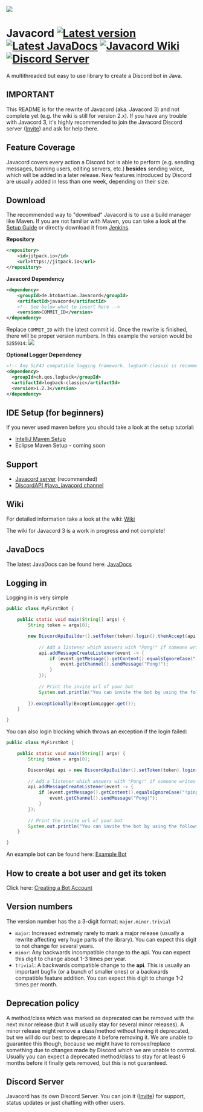 ![](http://bastian-oppermann.de/javacord3_banner.png)
# Javacord <a href="#"><img src="https://img.shields.io/badge/Version-3.0.0-brightgreen.svg?&style=flat-square" alt="Latest version"></a> <a href="https://ci.javacord.org/javadoc/"><img src="https://img.shields.io/badge/JavaDoc-latest-yellow.svg?style=flat-square" alt="Latest JavaDocs"></a> <a href="https://github.com/BtoBastian/Javacord/wiki"><img src="https://img.shields.io/badge/Wiki-Home-red.svg?style=flat-square" alt="Javacord Wiki"></a> <a href="https://discord.gg/0qJ2jjyneLEgG7y3"><img src="https://img.shields.io/discord/151037561152733184.svg?colorB=%237289DA&label=Discord&style=flat-square" alt="Discord Server"></a>
A multithreaded but easy to use library to create a Discord bot in Java.

## IMPORTANT
This README is for the rewrite of Javacord (aka. Javacord 3) and not complete yet (e.g. the wiki is still for version 2.x).
If you have any trouble with Javacord 3, it's highly recommended to join the Javacord Discord server ([Invite](https://discord.gg/0qJ2jjyneLEgG7y3))
and ask for help there.

## Feature Coverage

Javacord covers every action a Discord bot is able to perform (e.g. sending messages, banning users, editing servers, etc.)
**besides** sending voice, which will be added in a later release. New features introduced by Discord are usually added
in less than one week, depending on their size.

## Download
The recommended way to "download" Javacord is to use a build manager like Maven.
If you are not familiar with Maven, you can take a look at the [Setup Guide](https://github.com/BtoBastian/Javacord/wiki#setup) 
or directly download it from [Jenkins](http://ci.ketrwu.de/job/Javacord/branch/master/lastSuccessfulBuild/).

**Repository**
```xml
<repository>
    <id>jitpack.io</id>
    <url>https://jitpack.io</url>
</repository>
```
**Javacord Dependency**
```xml
<dependency>
    <groupId>de.btobastian.Javacord</groupId>
    <artifactId>javacord</artifactId>
    <!-- See below what to insert here -->
    <version>COMMIT_ID</version>
</dependency>
```
Replace `COMMIT_ID` with the latest commit id. Once the rewrite is finished, there will be proper version numbers.
In this example the version would be `5255914`:
![](https://i.imgur.com/FSAYqVq.png)

**Optional Logger Dependency**
```xml
<!-- Any SLF4J compatible logging framework. logback-classic is recommended -->
<dependency>
  <groupId>ch.qos.logback</groupId>
  <artifactId>logback-classic</artifactId>
  <version>1.2.3</version>
</dependency>
```

## IDE Setup (for beginners)

If you never used maven before you should take a look at the setup tutorial:
* [IntelliJ Maven Setup](https://github.com/BtoBastian/Javacord3-Docs/wiki/How-to-setup-(IntelliJ-and-Maven))
* Eclipse Maven Setup - coming soon

## Support

* [Javacord server](https://discord.gg/0qJ2jjyneLEgG7y3) (recommended)
* [DiscordAPI #java_javacord channel](https://discord.gg/0SBTUU1wZTVXVKEo)

## Wiki

For detailed information take a look at the wiki: [Wiki](https://github.com/BtoBastian/Javacord3-Docs/wiki)

The wiki for Javacord 3 is a work in progress and not complete!

## JavaDocs
The latest JavaDocs can be found here: [JavaDocs](https://ci.javacord.org/javadoc/)

## Logging in

Logging in is very simple
```java
public class MyFirstBot {

    public static void main(String[] args) {
        String token = args[0];

        new DiscordApiBuilder().setToken(token).login().thenAccept(api -> {
            
            // Add a listener which answers with "Pong!" if someone writes "!ping"
            api.addMessageCreateListener(event -> {
                if (event.getMessage().getContent().equalsIgnoreCase("!ping")) {
                    event.getChannel().sendMessage("Pong!");
                }
            });
            
            // Print the invite url of your bot
            System.out.println("You can invite the bot by using the following url: " + api.createBotInvite());
            
        }).exceptionally(ExceptionLogger.get());
    }

}
```

You can also login blocking which throws an exception if the login failed:
```java
public class MyFirstBot {

    public static void main(String[] args) {
        String token = args[0];

        DiscordApi api = new DiscordApiBuilder().setToken(token).login().join();
        
        // Add a listener which answers with "Pong!" if someone writes "!ping"
        api.addMessageCreateListener(event -> {
            if (event.getMessage().getContent().equalsIgnoreCase("!ping")) {
                event.getChannel().sendMessage("Pong!");
            }
        });
        
        // Print the invite url of your bot
        System.out.println("You can invite the bot by using the following url: " + api.createBotInvite());
    }

}
```

An example bot can be found here: [Example Bot](https://github.com/BtoBastian/JavacordExampleBot)

## How to create a bot user and get its token 

Click here: [Creating a Bot Account](https://github.com/BtoBastian/Javacord3-Docs/wiki/Creating-a-Bot-Account)

## Version numbers

The version number has the a 3-digit format: `major.minor.trivial`
* `major`: Increased extremely rarely to mark a major release (usually a rewrite affecting very huge parts of the library).
 You can expect this digit to not change for several years.
* `minor`: Any backwards incompatible change to the api. You can expect this digit to change about 1-3 times per year.
* `trivial`: A backwards compatible change to the **api**. This is usually an important bugfix (or a bunch of smaller ones)
 or a backwards compatible feature addition. You can expect this digit to change 1-2 times per month.
 
## Deprecation policy

A method/class which was marked as deprecated can be removed with the next minor release (but it will usually stay for
several minor releases). A minor release might remove a class/method without having it deprecated, but we will do our
best to deprecate it before removing it. We are unable to guarantee this though, because we might have to remove/replace
something due to changes made by Discord which we are unable to control. Usually you can expect a deprecated method/class
to stay for at least 6 months before it finally gets removed, but this is not guaranteed.

## Discord Server

Javacord has its own Discord Server. You can join it ([Invite](https://discord.gg/0qJ2jjyneLEgG7y3)) for support,
status updates or just chatting with other users.